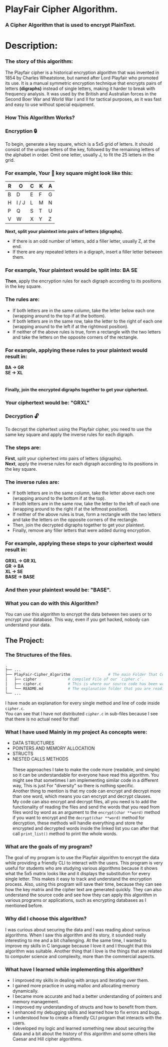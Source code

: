 # PlayFair Cipher Algorithm.
### A Cipher Algorithm that is used to encrypt PlainText.

# Description:
### The story of this algorithm:
The Playfair cipher is a historical encryption algorithm that was invented in 1854 by Charles Wheatstone, but named after Lord Playfair who promoted its use. It is a manual symmetric encryption technique that encrypts pairs of letters **(digraphs)** instead of single letters, making it harder to break with frequency analysis. It was used by the British and Australian forces in the Second Boer War and World War I and II for tactical purposes, as it was fast and easy to use without special equipment.

### How This Algorithm Works?
### Encryption 🔒
To begin, generate a key square, which is a 5x5 grid of letters. It should consist of the unique letters of the key, followed by the remaining letters of the alphabet in order. Omit one letter, usually J, to fit the 25 letters in the grid.
<br>
### For example, Your 🔑 key square might look like this:

| R | O   | C | K | A |
|---|-----|---|---|---|
| B | D | E | F | G |
| H | I / J | L | M | N |
| P | Q   | S | T | U |
| V | W   | X | Y | Z |

**Next, split your plaintext into pairs of letters (digraphs).<br>**
* If there is an odd number of letters, add a filler letter, usually Z, at the end.<br>
* If there are any repeated letters in a digraph, insert a filler letter between them.<br>
### For example, Your plaintext would be split into: BA SE<br>
**Then**, apply the encryption rules for each digraph according to its positions in the key square.<br>
### The rules are: <br>
* If both letters are in the same column, take the letter below each one (wrapping around to the top if at the bottom).<be>
* If both letters are in the same row, take the letter to the right of each one (wrapping around to the left if at the rightmost position).<br>
* If neither of the above rules is true, form a rectangle with the two letters and take the letters on the opposite corners of the rectangle.<br>
### For example, applying these rules to your plaintext would result in:<br>
**BA -> GR**<br>
**SE -> XL**<br>
<br>
#### Finally, join the encrypted digraphs together to get your ciphertext. <br>
### Your ciphertext would be: "GRXL"

### Decryption 🔓
To decrypt the ciphertext using the Playfair cipher, you need to use the same key square and apply the inverse rules for each digraph.<br>
### The steps are:<br>

**First**, split your ciphertext into pairs of letters (digraphs).<br>
**Next**, apply the inverse rules for each digraph according to its positions in the key square.<br>
### The inverse rules are:
* If both letters are in the same column, take the letter above each one (wrapping around to the bottom if at the top).<br>
* If both letters are in the same row, take the letter to the left of each one (wrapping around to the right if at the leftmost position).<br>
* If neither of the above rules is true, form a rectangle with the two letters and take the letters on the opposite corners of the rectangle.<br>
* Then, join the decrypted digraphs together to get your plaintext.<br>
* Finally, remove any filler letters that were added during encryption.<br>
### For example, applying these steps to your ciphertext would result in:<br>

**GRXL -> GR XL**<br>
**GR -> BA**<br>
**XL -> SE**<br>
**BASE -> BASE**<br>

### And then your plaintext would be: "BASE".

### What you can do with this Algorithm?
You can use this algorithm to encrypt the data between two users or to encrypt your database. This way, even if you get hacked, nobody can understand your data.

## The Project:
### The Structures of the files.
```bash
.
├── ...
├── PlayFair-Cipher_Algorithm                 # The main Folder That Contains our project.
│   ├── cipher              # Compiled File of our `cipher.c`.
│   ├── cipher.c            # This is where our source code has been written.
│   └── README.md           # The explanation folder that you are reading right now 😅.
└── ...
```
I have made an explanation for every single method and line of code inside `cipher.c`.<br>
You can see that I have not distributed `cipher.c` in sub-files because I see that there is no actual need for that! <br>
### What I have used Mainly in my project As concepts were:
* DATA STRUCTURES
* POINTERS AND MEMORY ALLOCATION
* STRUCTS
* NESTED CALLS METHODS <br><br>
These approaches I take to make the code more (readable, and simple)  so it can be understandable for everyone have read this algorithm. You might see that sometimes I am implementing similar code in a different way, This is just For "diversity"  so there is nothing specific.<br>
Another thing to mention is that my code can encrypt and decrypt more than one word, which means you can encrypt and decrypt clauses.<br>
My code can also encrypt and decrypt files, all you need is to add the functionality of reading the files and send the words that you read from files word by word as an argument to the `encrypt(char **word)` method if you want to encrypt and the `decrypt(char **word)` method for decryption, these methods will handle everything and store the encrypted and decrypted words inside the linked list you can after that call `print_list()` method to print the whole words.


### What are the goals of my program?
The goal of my program is to use the Playfair algorithm to encrypt the data while providing a friendly CLI to interact with the users. This program is very useful for students who are studying various algorithms because it shows what the 5x5 matrix looks like and it displays the substitution for every single letter. This makes it easy to track and understand the encryption process. Also, using this program will save their time, because they can see how the key matrix and the cipher text are generated quickly. They can also understand the source code and see how they can apply this algorithm in various programs or applications, such as encrypting databases as I mentioned before.

### Why did I choose this algorithm?
I was curious about securing the data and I was reading about various algorithms. When I saw this algorithm and its story, it sounded really interesting to me and a bit challenging. At the same time, I wanted to improve my skills in C language because I love it and I thought that this algorithm was suitable. Another thing that I love is the things that are related to computer science and complexity, more than the commercial aspects.

### What have I learned while implementing this algorithm?

* I improved my skills in dealing with arrays and iterating over them.<br>
* I gained more practice in using malloc and allocating memory dynamically.<br>
* I became more accurate and had a better understanding of pointers and memory management.<br>
* I improved my understanding of structs and how to benefit from them.<br>
* I enhanced my debugging skills and learned how to fix errors and bugs.<br>
* I understood how to create a friendly CLI program that interacts with the users.<br>
* I developed my logic and learned something new about securing the data and a bit about the history of this algorithm and some others like Caesar and Hill cipher algorithms.<br>


